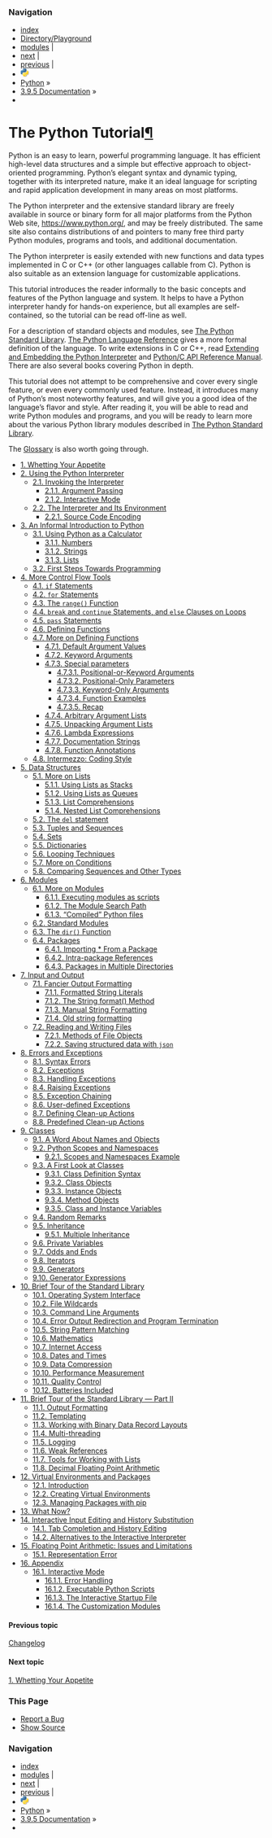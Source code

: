 ### Navigation

- [index](https://docs.python.org/3/genindex.html 'General Index')
- [Directory/Playground](./directory.html 'General Index')
- [modules](https://docs.python.org/3/py-modindex.html 'Python Module Index') |
- [next](appetite.html '1. Whetting Your Appetite') |
- [previous](https://docs.python.org/3/whatsnew/changelog.html 'Changelog') |
- ![](../_static/py.png)
- [Python](https://www.python.org/) »
- [3.9.5 Documentation](https://docs.python.org/3/index.html) »
-

<span id="tutorial-index"></span>

# The Python Tutorial<a href="#the-python-tutorial" class="headerlink" title="Permalink to this headline">¶</a>

Python is an easy to learn, powerful programming language. It has efficient high-level data structures and a simple but effective approach to object-oriented programming. Python’s elegant syntax and dynamic typing, together with its interpreted nature, make it an ideal language for scripting and rapid application development in many areas on most platforms.

The Python interpreter and the extensive standard library are freely available in source or binary form for all major platforms from the Python Web site, <a href="https://www.python.org/" class="reference external">https://www.python.org/</a>, and may be freely distributed. The same site also contains distributions of and pointers to many free third party Python modules, programs and tools, and additional documentation.

The Python interpreter is easily extended with new functions and data types implemented in C or C++ (or other languages callable from C). Python is also suitable as an extension language for customizable applications.

This tutorial introduces the reader informally to the basic concepts and features of the Python language and system. It helps to have a Python interpreter handy for hands-on experience, but all examples are self-contained, so the tutorial can be read off-line as well.

For a description of standard objects and modules, see <a href="https://docs.python.org/3/library/index.html#library-index" class="reference internal"><span class="std std-ref">The Python Standard Library</span></a>. <a href="https://docs.python.org/3/reference/index.html#reference-index" class="reference internal"><span class="std std-ref">The Python Language Reference</span></a> gives a more formal definition of the language. To write extensions in C or C++, read <a href="https://docs.python.org/3/extending/index.html#extending-index" class="reference internal"><span class="std std-ref">Extending and Embedding the Python Interpreter</span></a> and <a href="https://docs.python.org/3/c-api/index.html#c-api-index" class="reference internal"><span class="std std-ref">Python/C API Reference Manual</span></a>. There are also several books covering Python in depth.

This tutorial does not attempt to be comprehensive and cover every single feature, or even every commonly used feature. Instead, it introduces many of Python’s most noteworthy features, and will give you a good idea of the language’s flavor and style. After reading it, you will be able to read and write Python modules and programs, and you will be ready to learn more about the various Python library modules described in <a href="https://docs.python.org/3/library/index.html#library-index" class="reference internal"><span class="std std-ref">The Python Standard Library</span></a>.

The <a href="https://docs.python.org/3/glossary.html#glossary" class="reference internal"><span class="std std-ref">Glossary</span></a> is also worth going through.

- <a href="appetite.html" class="reference internal">1. Whetting Your Appetite</a>
- <a href="interpreter.html" class="reference internal">2. Using the Python Interpreter</a>
  - <a href="interpreter.html#invoking-the-interpreter" class="reference internal">2.1. Invoking the Interpreter</a>
    - <a href="interpreter.html#argument-passing" class="reference internal">2.1.1. Argument Passing</a>
    - <a href="interpreter.html#interactive-mode" class="reference internal">2.1.2. Interactive Mode</a>
  - <a href="interpreter.html#the-interpreter-and-its-environment" class="reference internal">2.2. The Interpreter and Its Environment</a>
    - <a href="interpreter.html#source-code-encoding" class="reference internal">2.2.1. Source Code Encoding</a>
- <a href="introduction.html" class="reference internal">3. An Informal Introduction to Python</a>
  - <a href="introduction.html#using-python-as-a-calculator" class="reference internal">3.1. Using Python as a Calculator</a>
    - <a href="introduction.html#numbers" class="reference internal">3.1.1. Numbers</a>
    - <a href="introduction.html#strings" class="reference internal">3.1.2. Strings</a>
    - <a href="introduction.html#lists" class="reference internal">3.1.3. Lists</a>
  - <a href="introduction.html#first-steps-towards-programming" class="reference internal">3.2. First Steps Towards Programming</a>
- <a href="controlflow.html" class="reference internal">4. More Control Flow Tools</a>
  - <a href="controlflow.html#if-statements" class="reference internal">4.1. <code class="xref std std-keyword docutils literal notranslate">if</code> Statements</a>
  - <a href="controlflow.html#for-statements" class="reference internal">4.2. <code class="xref std std-keyword docutils literal notranslate">for</code> Statements</a>
  - <a href="controlflow.html#the-range-function" class="reference internal">4.3. The <code class="sourceCode python"><span class="bu">range</span>()</code> Function</a>
  - <a href="controlflow.html#break-and-continue-statements-and-else-clauses-on-loops" class="reference internal">4.4. <code class="xref std std-keyword docutils literal notranslate">break</code> and <code class="xref std std-keyword docutils literal notranslate">continue</code> Statements, and <code class="xref std std-keyword docutils literal notranslate">else</code> Clauses on Loops</a>
  - <a href="controlflow.html#pass-statements" class="reference internal">4.5. <code class="xref std std-keyword docutils literal notranslate">pass</code> Statements</a>
  - <a href="controlflow.html#defining-functions" class="reference internal">4.6. Defining Functions</a>
  - <a href="controlflow.html#more-on-defining-functions" class="reference internal">4.7. More on Defining Functions</a>
    - <a href="controlflow.html#default-argument-values" class="reference internal">4.7.1. Default Argument Values</a>
    - <a href="controlflow.html#keyword-arguments" class="reference internal">4.7.2. Keyword Arguments</a>
    - <a href="controlflow.html#special-parameters" class="reference internal">4.7.3. Special parameters</a>
      - <a href="controlflow.html#positional-or-keyword-arguments" class="reference internal">4.7.3.1. Positional-or-Keyword Arguments</a>
      - <a href="controlflow.html#positional-only-parameters" class="reference internal">4.7.3.2. Positional-Only Parameters</a>
      - <a href="controlflow.html#keyword-only-arguments" class="reference internal">4.7.3.3. Keyword-Only Arguments</a>
      - <a href="controlflow.html#function-examples" class="reference internal">4.7.3.4. Function Examples</a>
      - <a href="controlflow.html#recap" class="reference internal">4.7.3.5. Recap</a>
    - <a href="controlflow.html#arbitrary-argument-lists" class="reference internal">4.7.4. Arbitrary Argument Lists</a>
    - <a href="controlflow.html#unpacking-argument-lists" class="reference internal">4.7.5. Unpacking Argument Lists</a>
    - <a href="controlflow.html#lambda-expressions" class="reference internal">4.7.6. Lambda Expressions</a>
    - <a href="controlflow.html#documentation-strings" class="reference internal">4.7.7. Documentation Strings</a>
    - <a href="controlflow.html#function-annotations" class="reference internal">4.7.8. Function Annotations</a>
  - <a href="controlflow.html#intermezzo-coding-style" class="reference internal">4.8. Intermezzo: Coding Style</a>
- <a href="datastructures.html" class="reference internal">5. Data Structures</a>
  - <a href="datastructures.html#more-on-lists" class="reference internal">5.1. More on Lists</a>
    - <a href="datastructures.html#using-lists-as-stacks" class="reference internal">5.1.1. Using Lists as Stacks</a>
    - <a href="datastructures.html#using-lists-as-queues" class="reference internal">5.1.2. Using Lists as Queues</a>
    - <a href="datastructures.html#list-comprehensions" class="reference internal">5.1.3. List Comprehensions</a>
    - <a href="datastructures.html#nested-list-comprehensions" class="reference internal">5.1.4. Nested List Comprehensions</a>
  - <a href="datastructures.html#the-del-statement" class="reference internal">5.2. The <code class="xref std std-keyword docutils literal notranslate">del</code> statement</a>
  - <a href="datastructures.html#tuples-and-sequences" class="reference internal">5.3. Tuples and Sequences</a>
  - <a href="datastructures.html#sets" class="reference internal">5.4. Sets</a>
  - <a href="datastructures.html#dictionaries" class="reference internal">5.5. Dictionaries</a>
  - <a href="datastructures.html#looping-techniques" class="reference internal">5.6. Looping Techniques</a>
  - <a href="datastructures.html#more-on-conditions" class="reference internal">5.7. More on Conditions</a>
  - <a href="datastructures.html#comparing-sequences-and-other-types" class="reference internal">5.8. Comparing Sequences and Other Types</a>
- <a href="modules.html" class="reference internal">6. Modules</a>
  - <a href="modules.html#more-on-modules" class="reference internal">6.1. More on Modules</a>
    - <a href="modules.html#executing-modules-as-scripts" class="reference internal">6.1.1. Executing modules as scripts</a>
    - <a href="modules.html#the-module-search-path" class="reference internal">6.1.2. The Module Search Path</a>
    - <a href="modules.html#compiled-python-files" class="reference internal">6.1.3. “Compiled” Python files</a>
  - <a href="modules.html#standard-modules" class="reference internal">6.2. Standard Modules</a>
  - <a href="modules.html#the-dir-function" class="reference internal">6.3. The <code class="sourceCode python"><span class="bu">dir</span>()</code> Function</a>
  - <a href="modules.html#packages" class="reference internal">6.4. Packages</a>
    - <a href="modules.html#importing-from-a-package" class="reference internal">6.4.1. Importing \* From a Package</a>
    - <a href="modules.html#intra-package-references" class="reference internal">6.4.2. Intra-package References</a>
    - <a href="modules.html#packages-in-multiple-directories" class="reference internal">6.4.3. Packages in Multiple Directories</a>
- <a href="inputoutput.html" class="reference internal">7. Input and Output</a>
  - <a href="inputoutput.html#fancier-output-formatting" class="reference internal">7.1. Fancier Output Formatting</a>
    - <a href="inputoutput.html#formatted-string-literals" class="reference internal">7.1.1. Formatted String Literals</a>
    - <a href="inputoutput.html#the-string-format-method" class="reference internal">7.1.2. The String format() Method</a>
    - <a href="inputoutput.html#manual-string-formatting" class="reference internal">7.1.3. Manual String Formatting</a>
    - <a href="inputoutput.html#old-string-formatting" class="reference internal">7.1.4. Old string formatting</a>
  - <a href="inputoutput.html#reading-and-writing-files" class="reference internal">7.2. Reading and Writing Files</a>
    - <a href="inputoutput.html#methods-of-file-objects" class="reference internal">7.2.1. Methods of File Objects</a>
    - <a href="inputoutput.html#saving-structured-data-with-json" class="reference internal">7.2.2. Saving structured data with <code class="sourceCode python">json</code></a>
- <a href="errors.html" class="reference internal">8. Errors and Exceptions</a>
  - <a href="errors.html#syntax-errors" class="reference internal">8.1. Syntax Errors</a>
  - <a href="errors.html#exceptions" class="reference internal">8.2. Exceptions</a>
  - <a href="errors.html#handling-exceptions" class="reference internal">8.3. Handling Exceptions</a>
  - <a href="errors.html#raising-exceptions" class="reference internal">8.4. Raising Exceptions</a>
  - <a href="errors.html#exception-chaining" class="reference internal">8.5. Exception Chaining</a>
  - <a href="errors.html#user-defined-exceptions" class="reference internal">8.6. User-defined Exceptions</a>
  - <a href="errors.html#defining-clean-up-actions" class="reference internal">8.7. Defining Clean-up Actions</a>
  - <a href="errors.html#predefined-clean-up-actions" class="reference internal">8.8. Predefined Clean-up Actions</a>
- <a href="classes.html" class="reference internal">9. Classes</a>
  - <a href="classes.html#a-word-about-names-and-objects" class="reference internal">9.1. A Word About Names and Objects</a>
  - <a href="classes.html#python-scopes-and-namespaces" class="reference internal">9.2. Python Scopes and Namespaces</a>
    - <a href="classes.html#scopes-and-namespaces-example" class="reference internal">9.2.1. Scopes and Namespaces Example</a>
  - <a href="classes.html#a-first-look-at-classes" class="reference internal">9.3. A First Look at Classes</a>
    - <a href="classes.html#class-definition-syntax" class="reference internal">9.3.1. Class Definition Syntax</a>
    - <a href="classes.html#class-objects" class="reference internal">9.3.2. Class Objects</a>
    - <a href="classes.html#instance-objects" class="reference internal">9.3.3. Instance Objects</a>
    - <a href="classes.html#method-objects" class="reference internal">9.3.4. Method Objects</a>
    - <a href="classes.html#class-and-instance-variables" class="reference internal">9.3.5. Class and Instance Variables</a>
  - <a href="classes.html#random-remarks" class="reference internal">9.4. Random Remarks</a>
  - <a href="classes.html#inheritance" class="reference internal">9.5. Inheritance</a>
    - <a href="classes.html#multiple-inheritance" class="reference internal">9.5.1. Multiple Inheritance</a>
  - <a href="classes.html#private-variables" class="reference internal">9.6. Private Variables</a>
  - <a href="classes.html#odds-and-ends" class="reference internal">9.7. Odds and Ends</a>
  - <a href="classes.html#iterators" class="reference internal">9.8. Iterators</a>
  - <a href="classes.html#generators" class="reference internal">9.9. Generators</a>
  - <a href="classes.html#generator-expressions" class="reference internal">9.10. Generator Expressions</a>
- <a href="stdlib.html" class="reference internal">10. Brief Tour of the Standard Library</a>
  - <a href="stdlib.html#operating-system-interface" class="reference internal">10.1. Operating System Interface</a>
  - <a href="stdlib.html#file-wildcards" class="reference internal">10.2. File Wildcards</a>
  - <a href="stdlib.html#command-line-arguments" class="reference internal">10.3. Command Line Arguments</a>
  - <a href="stdlib.html#error-output-redirection-and-program-termination" class="reference internal">10.4. Error Output Redirection and Program Termination</a>
  - <a href="stdlib.html#string-pattern-matching" class="reference internal">10.5. String Pattern Matching</a>
  - <a href="stdlib.html#mathematics" class="reference internal">10.6. Mathematics</a>
  - <a href="stdlib.html#internet-access" class="reference internal">10.7. Internet Access</a>
  - <a href="stdlib.html#dates-and-times" class="reference internal">10.8. Dates and Times</a>
  - <a href="stdlib.html#data-compression" class="reference internal">10.9. Data Compression</a>
  - <a href="stdlib.html#performance-measurement" class="reference internal">10.10. Performance Measurement</a>
  - <a href="stdlib.html#quality-control" class="reference internal">10.11. Quality Control</a>
  - <a href="stdlib.html#batteries-included" class="reference internal">10.12. Batteries Included</a>
- <a href="stdlib2.html" class="reference internal">11. Brief Tour of the Standard Library — Part II</a>
  - <a href="stdlib2.html#output-formatting" class="reference internal">11.1. Output Formatting</a>
  - <a href="stdlib2.html#templating" class="reference internal">11.2. Templating</a>
  - <a href="stdlib2.html#working-with-binary-data-record-layouts" class="reference internal">11.3. Working with Binary Data Record Layouts</a>
  - <a href="stdlib2.html#multi-threading" class="reference internal">11.4. Multi-threading</a>
  - <a href="stdlib2.html#logging" class="reference internal">11.5. Logging</a>
  - <a href="stdlib2.html#weak-references" class="reference internal">11.6. Weak References</a>
  - <a href="stdlib2.html#tools-for-working-with-lists" class="reference internal">11.7. Tools for Working with Lists</a>
  - <a href="stdlib2.html#decimal-floating-point-arithmetic" class="reference internal">11.8. Decimal Floating Point Arithmetic</a>
- <a href="venv.html" class="reference internal">12. Virtual Environments and Packages</a>
  - <a href="venv.html#introduction" class="reference internal">12.1. Introduction</a>
  - <a href="venv.html#creating-virtual-environments" class="reference internal">12.2. Creating Virtual Environments</a>
  - <a href="venv.html#managing-packages-with-pip" class="reference internal">12.3. Managing Packages with pip</a>
- <a href="whatnow.html" class="reference internal">13. What Now?</a>
- <a href="interactive.html" class="reference internal">14. Interactive Input Editing and History Substitution</a>
  - <a href="interactive.html#tab-completion-and-history-editing" class="reference internal">14.1. Tab Completion and History Editing</a>
  - <a href="interactive.html#alternatives-to-the-interactive-interpreter" class="reference internal">14.2. Alternatives to the Interactive Interpreter</a>
- <a href="floatingpoint.html" class="reference internal">15. Floating Point Arithmetic: Issues and Limitations</a>
  - <a href="floatingpoint.html#representation-error" class="reference internal">15.1. Representation Error</a>
- <a href="appendix.html" class="reference internal">16. Appendix</a>
  - <a href="appendix.html#interactive-mode" class="reference internal">16.1. Interactive Mode</a>
    - <a href="appendix.html#error-handling" class="reference internal">16.1.1. Error Handling</a>
    - <a href="appendix.html#executable-python-scripts" class="reference internal">16.1.2. Executable Python Scripts</a>
    - <a href="appendix.html#the-interactive-startup-file" class="reference internal">16.1.3. The Interactive Startup File</a>
    - <a href="appendix.html#the-customization-modules" class="reference internal">16.1.4. The Customization Modules</a>

#### Previous topic

[Changelog](https://docs.python.org/3/whatsnew/changelog.html 'previous chapter')

#### Next topic

[<span class="section-number">1. </span>Whetting Your Appetite](appetite.html 'next chapter')

### This Page

- [Report a Bug](https://docs.python.org/3/bugs.html)
- [Show Source](https://github.com/python/cpython/blob/3.9/Doc/tutorial/index.rst)

### Navigation

- [index](https://docs.python.org/3/genindex.html 'General Index')
- [modules](https://docs.python.org/3/py-modindex.html 'Python Module Index') |
- [next](appetite.html '1. Whetting Your Appetite') |
- [previous](https://docs.python.org/3/whatsnew/changelog.html 'Changelog') |
- ![](../_static/py.png)
- [Python](https://www.python.org/) »
- [3.9.5 Documentation](https://docs.python.org/3/index.html) »
-
